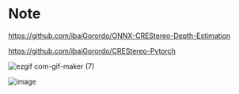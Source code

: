 # Note

https://github.com/ibaiGorordo/ONNX-CREStereo-Depth-Estimation

https://github.com/ibaiGorordo/CREStereo-Pytorch

![ezgif com-gif-maker (7)](https://user-images.githubusercontent.com/33194443/162555069-449570d2-7476-4d10-ac3b-c50876a63782.gif)

![image](https://user-images.githubusercontent.com/33194443/162574481-7d4e9098-0c84-4b7f-9b45-62e312a2c7b6.png)
